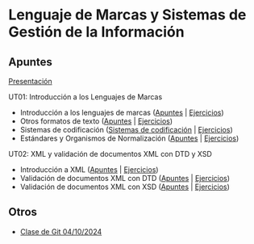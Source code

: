 # Lenguaje de Marcas y Sistemas de Gestión de la Información

## Apuntes

[Presentación](./apuntes/ut00/presentacion.md)

UT01: Introducción a los Lenguajes de Marcas
* Introducción a los lenguajes de marcas ([Apuntes](./apuntes/ut01/intro-a-los-lenguajes-de-marcas.md) | [Ejercicios](./apuntes/ejercicios/ut01/intro-a-los-lenguajes-de-marcas.md))
* Otros formatos de texto ([Apuntes](./apuntes/ut01/otros-formatos-de-texto.md) | [Ejercicios](./apuntes/ejercicios/ut01/otros-formatos-de-texto.md))
* Sistemas de codificación ([Sistemas de codificación](./apuntes/ut01/sistemas-de-codificacion.md) | [Ejercicios](./apuntes/ut01/sistemas-de-codificacion.md))
* Estándares y Organismos de Normalización ([Apuntes](./apuntes/ut01/estandares-y-organismos-de-normalizacion.md) | [Ejercicios](./apuntes/ut01/estandares-y-organismos-de-normalizacion.md))

UT02: XML y validación de documentos XML con DTD y XSD
* Introducción a XML ([Apuntes](./apuntes/ut02/intro-a-xml.md) | [Ejercicios](./apuntes/ejercicios/ut02/intro-a-xml.md))
* Validación de documentos XML con DTD ([Apuntes](./apuntes/ut02/validacion-con-dtd.md) | [Ejercicios](./apuntes/ut01/validacion-con-dtd.md))
* Validación de documentos XML con XSD ([Apuntes](./apuntes/ut02/validacion-con-xsd.md) | [Ejercicios](./apuntes/ut01/validacion-con-xsd.md))

## Otros

* [Clase de Git 04/10/2024](./apuntes/otros/clase-git-20241003.md)
